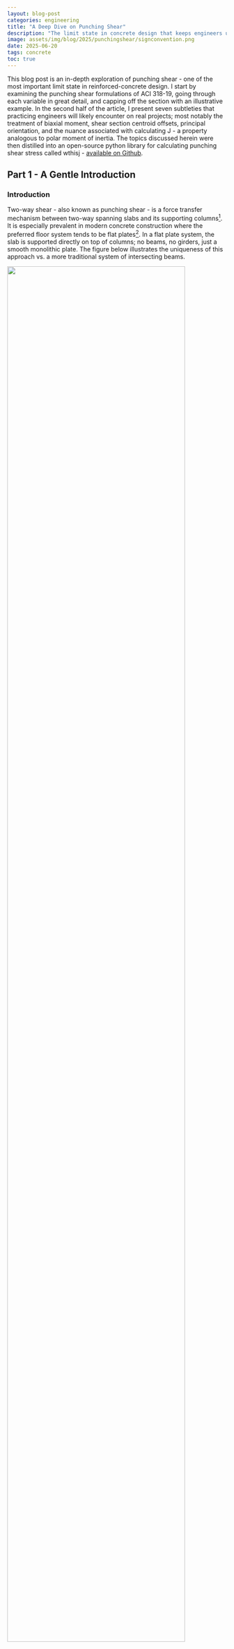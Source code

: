 ```yaml
---
layout: blog-post
categories: engineering
title: "A Deep Dive on Punching Shear"
description: "The limit state in concrete design that keeps engineers up at night."
image: assets/img/blog/2025/punchingshear/signconvention.png
date: 2025-06-20
tags: concrete
toc: true
---
```


<p class="tldr-box">
This blog post is an in-depth exploration of punching shear - one of the most important limit state in reinforced-concrete design. I start by examining the punching shear formulations of ACI 318-19, going through each variable in great detail, and capping off the section with an illustrative example. In the second half of the article, I present seven subtleties that practicing engineers will likely encounter on real projects; most notably the treatment of biaxial moment, shear section centroid offsets, principal orientation, and the nuance associated with calculating J - a property analogous to polar moment of inertia. The topics discussed herein were then distilled into an open-source python library for calculating punching shear stress called wthisj - <a href="https://github.com/wcfrobert/wthisj">available on Github</a>.
</p>






## Part 1 - A Gentle Introduction

### Introduction

Two-way shear - also known as punching shear - is a force transfer mechanism between two-way spanning slabs and its supporting columns[^1]. It is especially prevalent in modern concrete construction where the preferred floor system tends to be flat plates[^2]. In a flat plate system, the slab is supported directly on top of columns; no beams, no girders, just a smooth monolithic plate. The figure below illustrates the uniqueness of this approach vs. a more traditional system of intersecting beams.

<img src="/assets/img/blog/2025/punchingshear/theory1.png" style="width:90%;"/> 

The traditional approach has mostly fallen out of favor, especially in concrete high-rises. The presence of beams and girders results in deeper floors, more complicated formwork, more carpentry work, more labor, higher cost, and longer construction time. On the other hand, flat plates are much easier to construct (having a flat soffit), and much quicker to build[^3]. Furthermore, shallower floor depths - through the course of 20+ stories - could mean an additional floor within the same building height constraint.

So what is the trade-off? The lack of supporting beams means **less redundancy** and **high shear stress** around the supporting columns. If improperly design, flat plates can fail suddenly without warning, often triggering a [progressive collapse](https://en.wikipedia.org/wiki/Progressive_collapse) scenario. The figure below is an illustration of punching shear failure. The photo on the left is a garage in the UK (Piper's Row Car Park, Wolverhampton) built in the 1960s. This is the type of stuff that keeps engineers up at night. Needless to say, the accurate evaluation of punching shear is critically important, so let's dive in.

<img src="/assets/img/blog/2025/punchingshear/theory2.png" style="width:80%;"/> 



### Punching Shear - ACI 318

Let's start with the basics and gradually introduce more nuance. In its simplest form, punching shear stress is simply equal to the force transferred to the column divided by the area of the failure plane around the column (i.e. $$V_u/A$$). This failure plane is technically an inverted truncated cone; however, ACI-318 allows the critical shear perimeter to be approximated as rectangular faces offset $$d/2$$ from the column face (shown as red dashed lines in the figure below).

<img src="/assets/img/blog/2025/punchingshear/theory3.png" style="width:90%;"/> 

The total shear area is equal to the perimeter ($$b_o$$) multiplied by the slab depth ($$d$$)[^4].

$$A_v = b_o d$$

Therefore, punching shear stress, with negligible moment transfer, is simply the total force transferred to the column ($$V_u$$), divided by the shear area[^5]. Notice I use lowercase $$v$$ to denote stress, and uppercase $$V$$ to denote force.

$$v_u = \frac{V_u}{b_od}$$

In practice, the equation above is only good for preliminary estimates. Concrete structures are monolithic after all. Moment transfer is always present, and can arise from unequal spans, uneven load distribution, uneven stiffness, and many other reasons. It is unreasonable to assume zero moment transfer, especially at edge and corner columns. 

To account for the effect of moment transfer, ACI-318 provides an equation that's very similar to the combined elastic stress formulas ($$P/A + My/I$$)[^6].

$$v_u = \frac{V_u}{b_o d} \pm \frac{\gamma_v M_{sc} c}{J_c}$$

Here is an illustration of the formula above from the [Macgregor Textbook](https://www.amazon.com/Reinforced-Concrete-Mechanics-Design-6th/dp/0132176521) [^7]. Let's go through the variables one-by-one.

<img src="/assets/img/blog/2025/punchingshear/theory7.png" style="width:100%;"/> 

**Unbalanced Moment ($$M_{sc}$$)**

Unbalanced moment is simply the moment transferred into the columns. Most FEM software will report the magnitude of moment transferred into the columns. To get the best result, make sure the flexural stiffnesses of all connecting members are modeled accurately - including columns above and below, spandrel beams, and the slab itself[^9].

The word "unbalanced" hints at the notion that the floor wants to sag more on one side of the column vs. the other. This unbalanced may arise from unequal span, stiffnesses, or loading. Visually speaking, unbalanced moments shows up as a vertical offsets in the slab strip moment diagram. But if we plot the moment diagram for the entire floor assembly, we see exactly where the unbalanced moment is going: into the columns[^8]. 

<img src="/assets/img/blog/2025/punchingshear/theory4.png" style="width:70%;"/> 

At exterior columns, unbalanced moment is always present (in fact they are usually quite significant). Without continuity of slabs, any moment that arise must be transferred to the supporting columns.

At interior columns, unbalanced moment is usually smaller. In a slab with perfectly regular spans and uniform loading (which does not exist), the slab-column joint will remain perfectly horizontal with 0 rotation. In such scenario, the columns don't "feel" the need to participate, and the slab moment continues across the column joint without shedding any moment to the columns. Unfortunately, such scenario does not exist. Even if you have a completely regular slab spans, ACI 318 requires "checker-boarding" live loads, which means some unbalanced moment will inevitable arise in your interior columns due to uneven loading.

**Moment Transfer Ratio ($$\gamma$$)**

The unbalanced moment described above can transfer into the columns in two ways:

1. Flexure within a limited transfer widths ($$\gamma_f$$)
2. Shear ($$\gamma_v$$)

<img src="/assets/img/blog/2025/punchingshear/theory5.png" style="width:60%;"/> 

We use the Greek letter gamma ($$\gamma$$) to denote the percentage of moment transferred through each mechanism. Taken together, the two modes of transfer should add up to 100% (i.e. $$\gamma_v + \gamma_f = 1.0$$). The proportion of moment transferred by shear (shown in blue above) is of interest to us because it will amplify punching shear stress. ACI-318 has equations for estimating $$\gamma_f$$ and $$\gamma_v$$ based on the critical shear section dimensions.

$$\gamma_f = \frac{1}{1+2/3\sqrt{\frac{b_1}{b_2}}}$$

$$\gamma_v = 1 - \gamma_f$$

In the equation above, $$b_1$$ represents the critical perimeter dimension parallel to the slab span under consideration, whereas $$b_2$$ is the perpendicular critical perimeter dimension. Refer to the figure below for an illustration of $$b_1$$ and $$b_2$$.

<img src="/assets/img/blog/2025/punchingshear/theory6.png" style="width:100%;"/> 



**Distance From Shear Section Centroid ($$c$$)**

The variable $$c$$ represents the orthogonal distance from the neutral axis to a fiber along the shear perimeter. Most of the time, we are interested in the fibers on the two extreme ends of the shear perimeter. 

The neutral axis is located at the shear section centroid. We can calculate the location of neutral axis using the first moment of area formulas:

$$x_c = \frac{\sum xA}{\sum A} \mbox{ and } y_c = \frac{\sum yA}{\sum A}$$

Shear stresses due to $$M_{sc}$$ is NOT always additive with shear stress due to gravity load. Remember that unbalanced moment is typically not symmetrical where both positive and negative values are possible. Consequently, the fiber furthest away from the neutral axis is NOT necessarily the governing fiber. You should check both extreme ends.

<img src="/assets/img/blog/2025/punchingshear/theory19.png" style="width:40%;"/> 



**"Property Analogous to Polar Moment of Inertia" ($$J_c$$)**

$$J_c$$ is often referred to as a "section property analogous to polar moment of inertia". There are many tables and formulas in design guides. Rather than providing a big table of formulas, let's go through the derivations step-by-step. The calculation procedure is very similar to calculating section properties with the composite area method and parallel axis theorem, with a few idiosyncrasies that I will highlight. Before proceeding further, I'll assume a basic understanding of [second moment of area](https://en.wikipedia.org/wiki/Second_moment_of_area) and related concepts (i.e. $$\bar{I} = \sum{ (I+Ad^2)}$$).

First, we break the 3-D shear section into individual rectangular areas, then:

* For the areas highlighted green, calculate its $$I_x$$ and $$I_y$$ as well as any $$Ad^2$$ terms. I call this area the "**web**".
* For the areas highlighted blue, we calculate only its $$A d^2$$ term and ignore the rest. I call this area the "**flange**".

<img src="/assets/img/blog/2025/punchingshear/theory10.png" style="width:100%;"/> 

This is all a bit convoluted, to clarify, let's derive the interior condition formula ourselves. For the flange areas highlighted in blue, we only count the $$A d^2$$ term. The area is equal to $$b_2d$$, and the distance between the centroid of this area and the centroid of the overall section is equal to $$(b_1/2)$$:

$$Ad^2 = (b_2 d) (b_1/2)^2$$

For the web areas highlighted in green, we will add up both the the $$I_x$$ and $$I_y$$ term. Since the centroid of green rectangle coincide with the centroid of the shear perimeter, we do not need to consider the $$A d^2$$ term here (because d is 0). Recall that moment of inertia for a rectangular area is equal to $$I = bh^3/12$$. Therefore:

$$I_x = \frac{d b_1^3}{12}$$

$$I_y = \frac{b_1 d^3}{12}$$

Putting all the pieces together, taking note that we have 2 "webs" and 2 "flanges", we arrive at the same equation for interior condition as above:

$$J_c = 2(\frac{d b_1^3}{12}+\frac{b_1 d^3}{12}) + 2(b_2 d) (b_1/2)^2$$

Alternatively, **ACI 421.1R - Guide for Shear Reinforcement For Slabs** presents a different formulation that is more consistent, more generalized, and more conservative.  

$$A_c =  \sum L d $$

$$J_{cx} = I_x = \sum \frac{L d}{3}(y_1^2 +y_1 y_2 + y_2^2) $$

$$J_{cy} = I_y =  \sum \frac{L d}{3}(x_1^2 +x_1 x_2 + x_2^2) $$

In the equations above, a shear sections is composed of $$N$$ straight segments, each segment defined by a start node $$(x_1,y_1)$$ and end node $$(x_2, y_2)$$ where the coordinates are relative to the shear section centroid; let $$L$$ be the length of each segment, and let $$d$$ be the slab depth.

Please note $$J_c$$ as calculated per ACI 318 is different from $$J_{cx}$$ and $$J_{cy}$$ as calculated per ACI 421.1 in subtle ways. We will discuss their nuances in part 2.



### Example Calculation

Now that we've covered all the important variables in the ACI 318 punching shear formulation. Let's do an example calculation.



<img src="/assets/img/blog/2025/punchingshear/theory17.png" style="width:85%;"/> 



<img src="/assets/img/blog/2025/punchingshear/theory18.png" style="width:85%;"/> 



Here's the same output from [wthisj](https://github.com/wcfrobert/wthisj):

```python
import wthisj

# initialize a column perimeter
column1 = wthisj.PunchingShearSection(col_width = 20,
                                      col_depth = 20,
                                      slab_avg_depth = 8,
                                      condition = "W",
                                      overhang_x = 0,
                                      overhang_y = 0,
                                      studrail_length = 0)

# calculate punching shear stress
results = column1.solve(Vz = -80, Mx = 0, My = 1400, consider_ecc=False)

# plot results (plotly)
column1.plot_results_3D()
```

<img src="/assets/img/blog/2025/punchingshear/example.png" style="width:100%;"/> 



## Part 2 - Not So Gentle Subtleties

> "The devil is in the details"

### Nuance 1 - Biaxial Unbalanced Moment

The astute reader may have noticed something peculiar about the formulations above. Why are we idealizing two-way slabs are two-dimensional frames? What if there are unbalanced moment about both orthogonal directions? ACI 318 code is vague about bi-axial moment for historical reasons. Before industry-wide adoption of FEM software, two-way slabs were designed using either the Direct Design Method (DDM), or Equivalent Frame Method (EFM), both of which required partitioning a three-dimensional slab system into series of two-dimensional frames. Slabs were designed one direction at a time, tediously along every gridline. With modern FEM software, it became trivial to find unbalanced moment about both axes, hence why it may seem strange to modern engineers why anyone would consider only "half" of the applied moment. 

There's [a lot of debate](https://www.eng-tips.com/threads/punching-shear-aci-calculation-method.392228/) on whether unbalanced moment should be considered one axis at a time, or both at the same time. A common line of argument is that calculating stress due to bi-axial moment will result in a maximum stress at a point, whereas all the experimental tests and thus code-based equations are based on the average stress across an entire face. According to the ACI committee 421 report in 1999 (ACI 421.1R-99), an overstress of 15% is assumed to be acceptable as stress is expected to distribute away from the highly stressed corners of the critical perimeter. However, this statement no longer exists in the latest version of the report (ACI 421.1R-20). I don't think there is consensus yet. I'll leave the engineering judgement to the reader. I would personally be as conservative as possible when it comes to punching shear. 

Here's the equation if we were to consider unbalanced moment about both axes. ACI 318's $$J_c$$ should be used for single-axis unbalanced moment, and ACI 421.1R's $$J_{cx}$$ and $$J_{cy}$$ should be used for bi-axial unbalanced moment.

$$v_u = \frac{V_u}{b_o d} \pm \frac{\gamma_{vx} M_{sc,x} c_y}{J_{cx}} \pm \frac{\gamma_{vy} M_{sc,y} c_x}{J_{cy}}$$



### Nuance 2 - Slab Openings

According to ACI 318-19 22.6.4.3, If an opening is closer than $$4h$$ to the critical shear perimeter, the shear perimeter ($$b_o$$) must be reduced which increases punching shear stress. To consider the influence of nearby openings, connect the corners of the opening to the column centroid, the portion of the shear section enclosed are considered ineffective. This is easier to explain with an illustration:

<img src="/assets/img/blog/2025/punchingshear/theory11.png" style="width:80%;"/> 

In practice, most engineers use some kind of CAD software to avoid doing the geometry puzzle. In addition to the perimeter reduction, there are two additional consequences that are often ignored:

* The addition of openings may shift the shear section centroid (see nuance #4)
* The addition of opening may rotate the principal axes. For example, the section above on the right must be rotated 28 degrees to its principal orientation - where $$I_{xy}=0$$ - otherwise equilibrium will not hold. (See nuance #5)



### Nuance 3 - Slab Edge Overhang

At edge or corner columns, the slab may cantilever far beyond the face of the column. At what point does it become an interior condition? According to ACI 318-19 22.6.4.1, the perimeter of the critical section shall be minimized. We will interpret this to mean that the overhang cannot provide more perimeter than if the column were on the interior. If we do the math, the limit works out to be $$c_2/2 +d$$. Where $$d$$ is the average slab depth, and $$c_2$$ is the column dimension parallel to the slab edge. If the slab cantilevers longer than this limit, the edge condition becomes an interior condition.

$$\mbox{max overhang} = c_2/2 + d$$

<img src="/assets/img/blog/2025/punchingshear/theory12.png" style="width:90%;"/> 

Reality is probably more complicated. Ideally one should avoid this grey-zone and ensure a clear distinction between edge and interior column.



### Nuance 4 - Shear Section Centroid Offset

At an interior columns, the critical shear section centroid most likely coincides with the column centroid. However, this is not the case at edge and corner columns as illustrated in the figure below.

<img src="/assets/img/blog/2025/punchingshear/theory8.png" style="width:70%;"/> 

Since shear demand is usually derived from FEM software that reports $$M_u$$ and $$V_u$$ at the column centroid, there must be an moment adjustment[^10].

$$M_{sc,x} = M_{sc,xO} - V_u (e_y)$$

$$M_{sc,y} = M_{sc,yO} + V_u (e_x)$$

<img src="/assets/img/blog/2025/punchingshear/theory9.png" style="width:100%;"/> 

If you are doing punching shear calculations by hand, I highly recommend drawing the free-body diagrams (FBD) to avoid sign errors. Furthermore, you can consider additional load sources such as cladding on the slab edge. Below is an example.

<img src="/assets/img/blog/2025/punchingshear/theory13.png" style="width:60%;"/> 





### Nuance 5 - Shear Section Principal Axes

In order for the beam flexural formulas - and by extension the ACI punching formula - to be applicable, the sections MUST be in its principal orientation. An alternative perspective is to say that the applied moment vector **M** must be resolved into components of the principal axes. 

$$\sigma =M_xc_y/I_x +M_y c_x / I_y \Rightarrow \mbox{ this formula is only applicable if } I_{xy}=0$$

For most symmetrical geometries, the principal axes is simply the horizontal (X) and vertical (Y) axes and no rotation is needed. However, there are sections - such as an L shape - that have slanted principal axes. This is sometimes referred to as **unsymmetric bending**. In short, unsymmetric bending can only guarantee equilibrium when the bi-axial moment is applied with respect to the principal axes. 

In the figure below, I have a corner column subjected to the exact same loading condition. 

<img src="/assets/img/blog/2025/punchingshear/theory14.png" style="width:100%;"/> 

On the left, we apply moment about the non-principal Y axes. Notice how the entire right face of the column has the same stress. This makes sense as those fibers have the same $$c_x$$ distance. Unfortunately, the resulting stress field is NOT in equilibrium. 

On the right, we first resolve the moment into components of the principal axes $$(x_p, y_p)$$, and then apply the punching shear stress formula about these rotated local axes. Notice how different the two stress distribution is!



### Nuance 6 - Stud Rails

Where a slab-column joint is overstressed in shear, steel reinforcements (stud rails) may be added to drastically increases a section's shear capacity. However, we now need to verify the adequacy of two critical shear sections: 

1. The inner perimeter with increased capacity from stud rails.
2. The outer *unreinforced* perimeter in the shape of a polygon.

<img src="/assets/img/blog/2025/punchingshear/theory15.png" style="width:90%;"/> 

The polygonal shear perimeter makes punching shear calculation very gnarly and tedious to do by hand. The general principles - which we covered above - still applies; however, calculation of the the geometric properties are much more involved. How do you calculate $$J$$ for a polygonal shear section? (see nuance #7 for answer)



### Nuance 7 - Calculating J

The parameter $$J_c$$ was first introduced in a paper by [Di Stasio and Van Buren (1960)](https://www.scribd.com/document/703275022/Transfer-of-Bending-Moment-Between-Flat-Plate-Floor-and-Column), the proposed analytical model was known as the **eccentric shear stress model**. The original formula had more factors in it but was subsequently simplified in ACI 318-71. The formula for punching shear has remained essentially unchanged since then.

ACI 318-19 defines $$J_c$$ as a property "analogous to polar moment of inertia". However, this terminology is misleading. It is perhaps better to think of $$J_c$$ as purely an empirical constant rather than something theoretically rigorous. To understand why, recall from mechanics of materials some key equations:

$$\mbox{planar moments of inertia about X axis: } I_x=\int y^2dA$$

$$\mbox{planar moments of inertia about Y axis: }  I_y = \int x^2 dA$$

$$\mbox{polar moment of inertia: } J = I_x + I_y$$

$$\mbox{normal stress due to flexure: } \sigma = Mc/I$$

$$\mbox{shear stress due to torsion: } \tau= Tr/J$$

In material mechanics, we are taught that for any section, there can only be one polar moment of inertia ($$J$$) - which is used to calculate shear stress due to in-plane torsion (usually for circular shafts). On the other hand, a section has two planar moments of inertia ($$I_x$$ and $$I_y$$) - which are used to calculate normal stress due to out-of-plane flexure.

The parameter $$J_c$$ was born out of an attempt to fit our 3-D punching shear problem into equations that were meant for 2-D cross sections. We care about shear stress, but unbalanced moment is not a torsion because it's applied out-of-plane, so do we use the flexural normal stress equation or the torsional shear stress equation? 

The end result is a concoction that rhymes with both, but ultimately became an anti pattern. $$J_c$$ is suggestive of polar moment of inertia, but is used in a formula that resembles the flexural-normal-stress equation ($$\sigma=Mc/I$$). Despite being a polar moment of inertia, you can calculate two $$J_c$$ values ($$J_{cx}$$, $$J_{cy}$$), which means the mathematical relationship: $$J = I_x + I_y$$ does not hold. Lastly, $$J_c$$ becomes ill-defined for non-orthogonal (diagonal) faces of a polygonal shear section.

Because of these drawbacks, **ACI 421.1R - Guide for Shear Reinforcement For Slabs** recommends using a slightly different formulation. The recommendation is basically to **forget about $$J_c$$, just calculate $$I_x$$ and $$I_y$$​.** 

$$I_x = \int y^2dA \approx J_{cx}$$

$$I_y = \int x^2dA \approx J_{cy}$$

Rather than calculating the integral by hand, we can use the handy formulas below. Let a shear section be composed of $$N$$ straight segments, each segment is defined by a start node $$(x_1,y_1)$$ and end node $$(x_2, y_2)$$ where the coordinates are relative to the shear section centroid; let $$L$$ be the length of each segment, and let $$d$$ be the slab depth. The ACE 421.1R equations for J are shown below:

$$J_{cx} \approx I_x= \sum \frac{L d}{3}(y_1^2 +y_1 y_2 + y_2^2) $$

$$J_{cy} \approx I_y =  \sum \frac{L d}{3}(x_1^2 +x_1 x_2 + x_2^2) $$

It turns out $$I_{x}$$ and $$I_{y}$$ approximates $$J_{cx}$$ and $$J_{cy}$$ very well. The former is usually around 95% of the latter, and since $$J_c$$ is on the denominator, using the ACI 421.1R equations will always be more conservative. In effect, we are discarding the weak axis $$I_y$$ term from the web areas (the one where slab depth is cubed), and end up just calculating a planar moment of inertia.

Let's derive the formulas above ourselves. A single segment of a multi-segment shear perimeter is illustrated below.

<img src="/assets/img/blog/2025/punchingshear/theory16.png" style="width:65%;"/> 

If a shear section is composed of only vertical or horizontal segments, we can take advantage of the [parallel axis theorem](https://en.wikipedia.org/wiki/Parallel_axis_theorem#Second_moment_of_area) without solving any integrals. But it gets a little more complicated when diagonals are present. To get the right answer, we will need calculate the [line integral](https://tutorial.math.lamar.edu/classes/calciii/LineIntegralsPtI.aspx) of individual segments, then sum the contribution of all segments.

For brevity, I will derive the formula for $$I_x$$ only. The derivation for $$I_y$$ is exactly the same just with x and y swapped. For a single straight segment:

$$I_{xi} = \int_c y^2dA$$

A straight line segment i starting at $$(x_1, y_1)$$ and ending at $$(x_2, y_2)$$ can be [parameterized](https://tutorial.math.lamar.edu/Classes/CalcII/ParametricEqn.aspx) as:

$$x = x_1 + t(x_2-x_1) \qquad \mbox{where} \qquad 0\leq t \leq 1$$

$$y = y_1 + t(y_2 - y_1) \qquad \mbox{where} \qquad 0\leq t \leq 1$$

Furthermore, we can simplify the [differential arch length](https://tutorial.math.lamar.edu/Classes/CalcII/ParaArcLength.aspx) (for a straight segment) as:

$$ds = \sqrt{(\frac{dx}{dt})^2 + (\frac{dy}{dt})^2} dt$$

$$\frac{dx}{dt} = (x_2-x_1)$$

$$\frac{dy}{dt} = (y_2-y_1)$$

$$ds = \sqrt{(x_2-x_1)^2 + (y_2-y_1)^2} dt$$

$$ds = L dt$$

The differential area is equal to the slab depth ($$d$$) multiplied by $$d_s$$

$$dA = ds \times d = (Ld) dt$$

Substitute the equations above into our original integral:

$$I_{xi} = L d \times \int_0^1 (y_1 + t(y_2-y_1))^2 dt$$

Expand terms:

$$I_{xi} = Ld \times \int_0^1 y_1^2 + 2y_1t(y_2-y_1) + t^2(y_2-y_1)^2 dt$$

Solving the definite integral gets us:

$$I_{xi} = Ld \times (y_1^2t \rvert_0^1 + \frac{t^2 2y_1(y_2-y_1)}{2} \rvert_0^1 + \frac{t^3 (y_2-y_1)^2}{3} \rvert_0^1)$$

$$I_{xi} = Ld \times ((y_1^2) + (y_1(y_2-y_1)) + \frac{1}{3}(y_2^2 - 2y_1y_2 + y_1^2))$$

Do some simple algebra:

$$I_{xi} = Ld \times ((y_1^2) + (y_1y_2 - y_1^2) + (\frac{1}{3}y_2^2 - \frac{2}{3}y_1y_2 + \frac{1}{3}y_1^2))$$

$$I_{xi} = Ld \times ( \frac{3}{3}y_1y_2 + \frac{1}{3}y_2^2 - \frac{2}{3}y_1y_2 + \frac{1}{3}y_1^2)$$

$$I_{xi} = Ld \times ( \frac{1}{3}y_1y_2 + \frac{1}{3}y_2^2 + \frac{1}{3}y_1^2)$$

$$I_{xi} = \frac{Ld}{3}(y_1^2 +y_1y_2 + y_2^2 )$$

Remember this is the contribution of a single straight segment. Sum the contribution of all segments to get $I_x$ and $I_y$.

$$I_x = \sum \frac{Ld}{3}(y_1^2 +y_1y_2 + y_2^2 ) $$



## Part 3 - Python Package - wthisj

The topics discussed above were distilled into an open-source python library for calculating punching shear stress called wthisj - <a href="https://github.com/wcfrobert/wthisj">available on Github</a>.



**Footnotes**

[^1]: Punching shear is also relevant in the design of footings; however, it’s usually less critical because footings tend to be thicker than slabs. The design equations are one and the same. To see the resemblance, just flip the column-to-footing free body diagram upside down.
[^2]: If column caps or drop panels are present, then the slab system is called flat slab. 
[^3]: Concrete high-rises on the East Coast, especially residential apartment buildings, often utilize [flying forms](https://www.concrete.org.uk/fingertips-nuggets.asp?cmd=display&id=536) to further accelerate project timeline, and reduce the cost of formwork and labor.
[^4]: Slab depth is measured from the extreme compression fiber to the tension rebar centroid. It is different depending on which orthogonal rebar direction you are looking at. For design purposes, it is common to take the average depth of the two-orthogonal rebar directions
[^5]: Concrete design is very empirical which is why we only care about the average shear stress (V/A)

[^6]: It should be noted that although there is a $$\pm$$ sign for the second term, unbalanced moment could sometimes be one-directional. Care should be taken in tracking the sign of the unbalanced moment.
[^7]: Irrelevant tangent: I absolutely love this textbook. Dr. MacGregor is my engineering hero and it's only a bonus that he is also a fellow Canadian.
[^8]: Although tempting, it is erroneous to model a slab strip as a continuous beam with pin supports. Concrete columns have flexural stiffnesses and will attract moment any chance it gets. A more appropriate model would also have partial fixity rotational springs at the pin supports. If the column-slab joint does not remain horizontal (i.e. zero rotation), these springs (columns) will attract moment.  
[^9]: In the past, unbalanced moment was derived using moment distribution coefficients of Direct Design Method (DDM), or simplified models of Equivalent Frame Method (EFM). Both methods are outdated and no longer used. Modern two-way slab design is usually done with the help of finite-element method (FEM) models. 
[^10]: This moment adjustment was very tricky to implement. Firstly, the $$Pe$$ moment is actually subtracted from the applied moment (try drawing in the FBD above if you are not convinced). This leads to very weird answers if the centroid offset is very large as is the case when you have stud rails (in fact, I am not entirely sure it even makes sense because $$Pe$$ can become larger than the original unbalanced moment). Secondly, for users trying to implement this programmatically, be careful because I am 99% sure there is a right-hand rule sign flip for $$M_{sc,x}$$ (hence the subtraction in the first formula).
